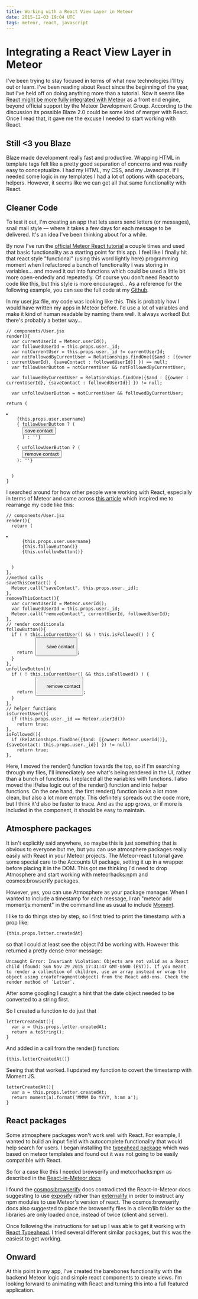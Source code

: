 ```yaml
---
title: Working with a React View Layer in Meteor
date: 2015-12-03 19:04 UTC
tags: meteor, react, javascript
---
```


# Integrating a React View Layer in Meteor

I've been trying to stay focused in terms of what new technologies I'll try out or learn. I've been reading about React since the beginning of the year, but I've held off on doing anything more than a tutorial. Now it seems like [React might be more fully integrated with Meteor](https://forums.meteor.com/t/next-steps-on-blaze-and-the-view-layer/13561) as a front end engine, beyond official support by the Meteor Development Group. According to the discussion its possible Blaze 2.0 could be some kind of merger with React. Once I read that, it gave me the excuse I needed to start working with React.

## Still <3 you Blaze

Blaze made development really fast and productive. Wrapping HTML in template tags felt like a pretty good separation of concerns and was really easy to conceptualize. I had my HTML, my CSS, and my Javascript. If I needed some logic in my templates I had a lot of options with spacebars, helpers. However, it seems like we can get all that same functionality with React.

## Cleaner Code

To test it out, I'm creating an app that lets users send letters (or messages), snail mail style — where it takes a few days for each message to be delivered. It's an idea I've been thinking about for a while.

By now I've run the [official Meteor React tutorial](https://www.meteor.com/tutorials/react/creating-an-app) a couple times and used that basic functionality as a starting point for this app. I feel like I finally hit that react style "functional" (using this word lightly here) programming moment when I refactored a bunch of functionality I was storing in variables... and moved it out into functions which could be used a little bit more open-endedly and repeatedly. Of course you don't need React to code like this, but this style is more encouraged... As a reference for the following example, you can see the full code at my [Github](https://github.com/austinsamsel/snail).

In my user.jsx file, my code was looking like this. This is probably how I would have written my apps in Meteor before. I'd use a lot of variables and make it kind of human readable by naming them well. It always worked! But there's probably a better way…

<pre><code class="language-javascript">// components/User.jsx
render(){
  var currentUserId = Meteor.userId();
  var followedUserId = this.props.user._id;
  var notCurrentUser = this.props.user._id != currentUserId;
  var notFollowedByCurrentUser = Relationships.findOne({$and : [{owner : currentUserId}, {saveContact : followedUserId}] }) == null;
  var followUserButton = notCurrentUser && notFollowedByCurrentUser;

  var followedByCurrentUser = Relationships.findOne({$and : [{owner : currentUserId}, {saveContact : followedUserId}] }) != null;

  var unfollowUserButton = notCurrentUser && followedByCurrentUser;

return (
  <li>
    {this.props.user.username}
    { followUserButton ? (
      <button className="save" onClick={this.saveThisContact}>save contact</button>
      ) : ''}

    { unfollowUserButton ? (
      <button className="remove" onClick={this.removeThisContact}>remove contact</button>
    ): ''}
  </li>
  )
}</code></pre>

I searched around for how other people were working with React, especially in terms of Meteor and came across [this article](http://blog.differential.com/react-for-meteor-developers/) which inspired me to rearrange my code like this:

<pre><code class="language-javascript">// components/User.jsx
render(){
  return (
    <li>
      {this.props.user.username}
      {this.followButton()}
      {this.unfollowButton()}
    </li>
  )
},
//method calls
saveThisContact() {
  Meteor.call("saveContact", this.props.user._id);
},
removeThisContact(){
  var currentUserId = Meteor.userId();
  var followedUserId = this.props.user._id;
  Meteor.call("removeContact", currentUserId, followedUserId);
},
// render conditionals
followButton(){
  if ( ! this.isCurrentUser() && ! this.isFollowed() ) {
    return <button
      className="save"
      onClick={this.saveThisContact}>
      save contact
    </button>;
  }
},
unfollowButton(){
  if ( ! this.isCurrentUser() && this.isFollowed() ) {
    return <button
      className="remove"
      onClick={this.removeThisContact}>
      remove contact
    </button>;
  }
},
// helper functions
isCurrentUser(){
  if (this.props.user._id == Meteor.userId())
    return true;
},
isFollowed(){
  if (Relationships.findOne({$and: [{owner: Meteor.userId()}, {saveContact: this.props.user._id}] }) != null)
    return true;
},</code></pre>

Here, I moved the render() function towards the top, so if I'm searching through my files, I'll immediately see what's being rendered in the UI, rather than a bunch of functions. I replaced all the variables with functions. I also moved the if/else logic out of the render() function and into helper functions. On the one hand, the first render() function looks a lot more clean, but also a lot more empty. This definitely spreads out the code more, but I think it'd also be faster to trace. And as the app grows, or if more is included in the component, it should be easy to maintain.

## Atmosphere packages

It isn't explicitly said anywhere, so maybe this is just something that is obvious to everyone but me, but you can use atmosphere packages really easily with React in your Meteor projects. The Meteor-react tutorial gave some special care to the Accounts UI package, setting it up in a wrapper before placing it in the DOM. This got me thinking I'd need to drop Atmosphere and start working with meteorhacks:npm and cosmos:browserify packages.

However, yes, you can use Atmosphere as your package manager. When I wanted to include a timestamp for each message, I ran "meteor add momentjs:moment" in the command line as usual to include [Moment](http://momentjs.com/).

I like to do things step by step, so I first tried to print the timestamp with a prop like:

<pre><code class="language-javascript">{this.props.letter.createdAt}</code></pre>

so that I could at least see the object I'd be working with. However this returned a pretty dense error message:

<pre><code>Uncaught Error: Invariant Violation: Objects are not valid as a React child (found: Sun Nov 29 2015 17:31:47 GMT-0500 (EST)). If you meant to render a collection of children, use an array instead or wrap the object using createFragment(object) from the React add-ons. Check the render method of `Letter`.</code></pre>

After some googling I caught a hint that the date object needed to be converted to a string first.

So I created a function to do just that

<pre><code class="language-javascript">letterCreatedAt(){
  var a = this.props.letter.createdAt;
  return a.toString();
}</code></pre>

And added in a call from the render() function:

<pre><code class="language-javascript">{this.letterCreatedAt()}</code></pre>

Seeing that that worked. I updated my function to covert the timestamp with Moment JS.

<pre><code class="language-javascript">letterCreatedAt(){
  var a = this.props.letter.createdAt;
  return moment(a).format('MMMM Do YYYY, h:mm a');
}</code></pre>

## React packages

Some atmosphere packages won't work well with React. For example, I wanted to build an input field with autocomplete functionality that would help search for users. I began installing the [typeahead package](https://github.com/sergeyt/meteor-typeahead/) which was based on meteor templates and found out it was not going to be easily compatible with React.

So for a case like this I needed browserify and meteorhacks:npm as described in the [React-in-Meteor docs](http://react-in-meteor.readthedocs.org/en/latest/client-npm/)

I found the [cosmos:browserify](https://github.com/elidoran/cosmos-browserify) docs contradicted the React-in-Meteor docs suggesting to use [exposify](https://www.npmjs.com/package/browserify-exposify) rather than [externalify](https://www.npmjs.com/package/externalify) in order to instruct any npm modules to use Meteor's version of react. The cosmos:browserify docs also suggested to place the browserify files in a client/lib folder so the libraries are only loaded once, instead of twice (client and server).

Once following the instructions for set up I was able to get it working with [React Typeahead](https://www.npmjs.com/package/react-typeahead). I tried several different similar packages, but this was the easiest to get working.


## Onward

At this point in my app, I've created the barebones functionality with the backend Meteor logic and simple react components to create views. I'm looking forward to animating with React and turning this into a full featured application.
